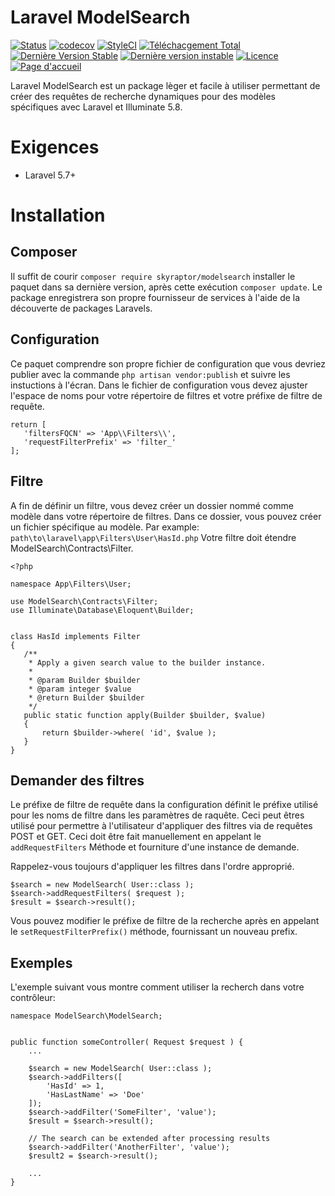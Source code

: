 # Laravel ModelSearch
[![Status](https://travis-ci.org/bumbummen99/laravel-modelsearch.png?branch=master)](https://travis-ci.org/bumbummen99/laravel-modelsearch)
[![codecov](https://codecov.io/gh/bumbummen99/laravel-modelsearch/branch/master/graph/badge.svg)](https://codecov.io/gh/bumbummen99/laravel-modelsearch)
[![StyleCI](https://styleci.io/repos/159666547/shield?branch=master)](https://styleci.io/repos/159666547)
[![Téléchacgement Total](https://poser.pugx.org/skyraptor/modelsearch/downloads.png)](https://packagist.org/packages/skyraptor/modelsearch)
[![Dernière Version Stable](https://poser.pugx.org/skyraptor/modelsearch/v/stable)](https://packagist.org/packages/skyraptor/modelsearch)
[![Dernière version instable](https://poser.pugx.org/skyraptor/modelsearch/v/unstable)](https://packagist.org/packages/skyraptor/modelsearch)
[![Licence](https://poser.pugx.org/skyraptor/modelsearch/license)](https://packagist.org/packages/skyraptor/modelsearch)
[![Page d'accueil](https://img.shields.io/badge/homepage-skyraptor.eu-informational.svg?style=flat&logo=appveyor)](https://skyraptor.eu)

 Laravel ModelSearch est un package lèger et facile à utiliser permettant de créer des requêtes de recherche dynamiques pour des modèles spécifiques avec Laravel et Illuminate 5.8.

 # Exigences
 - Laravel 5.7+

 # Installation
 ## Composer

Il suffit de courir ```composer require skyraptor/modelsearch``` installer le paquet dans sa dernière version, après cette exécution  ```composer update```. Le package enregistrera son propre fournisseur de services à l'aide de la  découverte de packages Laravels.

## Configuration

 Ce paquet comprendre son propre fichier de configuration que vous devriez publier avec la commande ```php artisan vendor:publish``` et suivre les instuctions à l'écran. Dans le fichier de configuration vous devez ajuster l'espace de noms pour votre répertoire de filtres et votre préfixe de filtre de requête.

 ```
return [
    'filtersFQCN' => 'App\\Filters\\',
    'requestFilterPrefix' => 'filter_'
];
 ```

## Filtre

 A fin de  définir un filtre, vous devez créer un dossier nommé comme modèle dans votre répertoire de filtres. Dans ce dossier, vous pouvez créer un fichier spécifique au modèle.
 Par example:
 ```path\to\laravel\app\Filters\User\HasId.php```
Votre filtre doit étendre ModelSearch\Contracts\Filter.

 ```
 <?php

namespace App\Filters\User;

use ModelSearch\Contracts\Filter;
use Illuminate\Database\Eloquent\Builder;


class HasId implements Filter
{
    /**
     * Apply a given search value to the builder instance.
     *
     * @param Builder $builder
     * @param integer $value
     * @return Builder $builder
     */
    public static function apply(Builder $builder, $value)
    {
        return $builder->where( 'id', $value );
    }
}
 ```


## Demander des filtres
 Le préfixe de filtre de requête dans la configuration définit le préfixe utilisé pour les noms de filtre dans les paramètres de raquête. Ceci peut êtres utilisé pour permettre  à l'utilisateur d'appliquer des filtres via de requêtes POST et GET. Ceci doit être fait manuellement en appelant le ```addRequestFilters``` Méthode et fourniture d'une instance de demande.

Rappelez-vous toujours d'appliquer les filtres dans l'ordre approprié.
 ```
 $search = new ModelSearch( User::class );
 $search->addRequestFilters( $request );
 $result = $search->result();
 ```

Vous pouvez modifier le préfixe de filtre de la recherche après en appelant le ```setRequestFilterPrefix()```  méthode, fournissant un nouveau prefix.

## Exemples

L'exemple suivant vous montre comment utiliser la recherch dans votre contrôleur:

```
namespace ModelSearch\ModelSearch;


public function someController( Request $request ) {
    ...

    $search = new ModelSearch( User::class );
    $search->addFilters([
        'HasId' => 1,
        'HasLastName' => 'Doe'
    ]);
    $search->addFilter('SomeFilter', 'value');
    $result = $search->result();

    // The search can be extended after processing results
    $search->addFilter('AnotherFilter', 'value');
    $result2 = $search->result();

    ...
}
```
